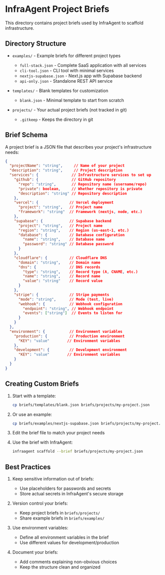 # InfraAgent Project Briefs

This directory contains project briefs used by InfraAgent to scaffold infrastructure.

## Directory Structure

- `examples/` - Example briefs for different project types

  - `full-stack.json` - Complete SaaS application with all services
  - `cli-tool.json` - CLI tool with minimal services
  - `nextjs-supabase.json` - Next.js app with Supabase backend
  - `api-only.json` - Standalone REST API service

- `templates/` - Blank templates for customization

  - `blank.json` - Minimal template to start from scratch

- `projects/` - Your actual project briefs (not tracked in git)
  - `.gitkeep` - Keeps the directory in git

## Brief Schema

A project brief is a JSON file that describes your project's infrastructure needs:

```json
{
  "projectName": "string",     // Name of your project
  "description": "string",     // Project description
  "services": {               // Infrastructure services to set up
    "github": {               // GitHub repository
      "repo": "string",       // Repository name (username/repo)
      "private": boolean,     // Whether repository is private
      "description": "string" // Repository description
    },
    "vercel": {              // Vercel deployment
      "project": "string",   // Project name
      "framework": "string"  // Framework (nextjs, node, etc.)
    },
    "supabase": {            // Supabase backend
      "project": "string",   // Project name
      "region": "string",    // Region (us-east-1, etc.)
      "database": {          // Database configuration
        "name": "string",    // Database name
        "password": "string" // Database password
      }
    },
    "cloudflare": {          // Cloudflare DNS
      "domain": "string",    // Domain name
      "dns": {               // DNS records
        "type": "string",    // Record type (A, CNAME, etc.)
        "name": "string",    // Record name
        "value": "string"    // Record value
      }
    },
    "stripe": {              // Stripe payments
      "mode": "string",      // Mode (test, live)
      "webhook": {           // Webhook configuration
        "endpoint": "string", // Webhook endpoint
        "events": ["string"]  // Events to listen for
      }
    }
  },
  "environment": {           // Environment variables
    "production": {          // Production environment
      "KEY": "value"        // Environment variables
    },
    "development": {         // Development environment
      "KEY": "value"        // Environment variables
    }
  }
}
```

## Creating Custom Briefs

1. Start with a template:

   ```bash
   cp briefs/templates/blank.json briefs/projects/my-project.json
   ```

2. Or use an example:

   ```bash
   cp briefs/examples/nextjs-supabase.json briefs/projects/my-project.json
   ```

3. Edit the brief file to match your project needs

4. Use the brief with InfraAgent:
   ```bash
   infraagent scaffold --brief briefs/projects/my-project.json
   ```

## Best Practices

1. Keep sensitive information out of briefs:

   - Use placeholders for passwords and secrets
   - Store actual secrets in InfraAgent's secure storage

2. Version control your briefs:

   - Keep project briefs in `briefs/projects/`
   - Share example briefs in `briefs/examples/`

3. Use environment variables:

   - Define all environment variables in the brief
   - Use different values for development/production

4. Document your briefs:
   - Add comments explaining non-obvious choices
   - Keep the structure clean and organized
